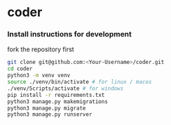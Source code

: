 # coder

### Install instructions for development
fork the repository first
```bash
git clone git@github.com:<Your-Username>/coder.git
cd coder
python3 -m venv venv
source ./venv/bin/activate # for linux / macos
./venv/Scripts/activate # for windows
pip install -r requirements.txt
python3 manage.py makemigrations
python3 manage.py migrate
python3 manage.py runserver
```
